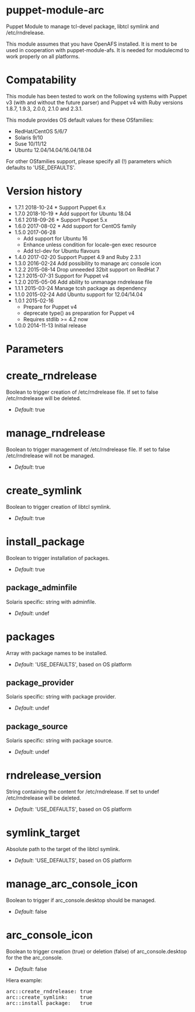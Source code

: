 puppet-module-arc
=================

Puppet Module to manage tcl-devel package, libtcl symlink and /etc/rndrelease.

This module assumes that you have OpenAFS installed. It is ment to be used in cooperation with
puppet-module-afs. It is needed for modulecmd to work properly on all platforms.

# Compatability #

This module has been tested to work on the following systems with Puppet v3
(with and without the future parser) and Puppet v4 with Ruby versions 1.8.7,
1.9.3, 2.0.0, 2.1.0 and 2.3.1.

This module provides OS default values for these OSfamilies:

 * RedHat/CentOS 5/6/7
 * Solaris 9/10
 * Suse 10/11/12
 * Ubuntu 12.04/14.04/16.04/18.04

For other OSfamilies support, please specify all (!) parameters which defaults to 'USE_DEFAULTS'.


# Version history #
* 1.7.1 2018-10-24 * Support Puppet 6.x
* 1.7.0 2018-10-19 * Add support for Ubuntu 18.04
* 1.6.1 2018-09-26 * Support Puppet 5.x
* 1.6.0 2017-08-02 * Add support for CentOS family
* 1.5.0 2017-06-28
  * Add support for Ubuntu 16
  * Enhance unless condition for locale-gen exec resource
  * Add tcl-dev for Ubuntu flavours
* 1.4.0 2017-02-20 Support Puppet 4.9 and Ruby 2.3.1
* 1.3.0 2016-02-24 Add possibility to manage arc console icon
* 1.2.2 2015-08-14 Drop unneeded 32bit support on RedHat 7
* 1.2.1 2015-07-31 Support for Puppet v4
* 1.2.0 2015-05-06 Add ability to unmanage rndrelease file
* 1.1.1 2015-03-24 Manage tcsh package as dependency
* 1.1.0 2015-02-24 Add Ubuntu support for 12.04/14.04
* 1.0.1 2015-02-16
  * Prepare for Puppet v4
  * deprecate type() as preparation for Puppet v4
  * Requires stdlib >= 4.2 now
* 1.0.0 2014-11-13 Initial release


# Parameters #

create_rndrelease
=================
Boolean to trigger creation of /etc/rndrelease file.
If set to false /etc/rndrelease will be deleted.

- *Default*: true


manage_rndrelease
=================
Boolean to trigger management of /etc/rndrelease file.
If set to false /etc/rndrelease will not be managed.

- *Default*: true


create_symlink
==============
Boolean to trigger creation of libtcl symlink.

- *Default*: true


install_package
===============
Boolean to trigger installation of packages.

- *Default*: true


package_adminfile
-----------------
Solaris specific: string with adminfile.

- *Default*: undef


packages
============
Array with package names to be installed.

- *Default*: 'USE_DEFAULTS', based on OS platform


package_provider
----------------
Solaris specific: string with package provider.

- *Default*: undef


package_source
--------------
Solaris specific: string with package source.

- *Default*: undef


rndrelease_version
==================
String containing the content for /etc/rndrelease.
If set to undef /etc/rndrelease will be deleted.

- *Default*: 'USE_DEFAULTS', based on OS platform


symlink_target
==============
Absolute path to the target of the libtcl symlink.

- *Default*: 'USE_DEFAULTS', based on OS platform


manage_arc_console_icon
==============
Boolean to trigger if arc_console.desktop should be managed.

- *Default*: false


arc_console_icon
==============
Boolean to trigger creation (true) or deletion (false) of arc_console.desktop for the the arc_console.

- *Default*: false


Hiera example:
<pre>
arc::create_rndrelease: true
arc::create_symlink:    true
arc::install_package:   true
</pre>
